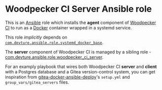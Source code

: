 # Woodpecker CI Server Ansible role

This is an [Ansible](https://www.ansible.com/) role which installs the **agent** component of [Woodpecker CI](https://woodpecker-ci.org/) to run as a [Docker](https://www.docker.com/) container wrapped in a systemd service.

This role *implicitly* depends on [`com.devture.ansible.role.systemd_docker_base`](https://github.com/devture/com.devture.ansible.role.systemd_docker_base).

The **server** component of Woodpecker CI is managed by a sibling role - [com.devture.ansible.role.woodpecker_ci_server](https://github.com/devture/com.devture.ansible.role.woodpecker_ci_server).

For an examply playbook that wires both Woodpecker CI **server** and **client** with a Postgres database and a Gitea version-control system, you can get inspiration from [gitea-docker-ansible-deploy](https://github.com/spantaleev/gitea-docker-ansible-deploy)'s `setup.yml` and `group_vars/gitea_servers` files.
